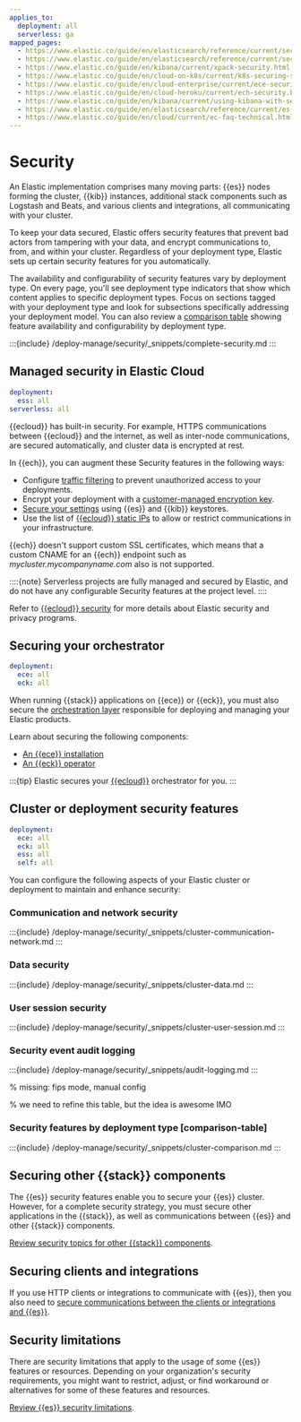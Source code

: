 ```yaml
---
applies_to:
  deployment: all
  serverless: ga
mapped_pages:
  - https://www.elastic.co/guide/en/elasticsearch/reference/current/security-files.html
  - https://www.elastic.co/guide/en/elasticsearch/reference/current/secure-cluster.html
  - https://www.elastic.co/guide/en/kibana/current/xpack-security.html
  - https://www.elastic.co/guide/en/cloud-on-k8s/current/k8s-securing-stack.html
  - https://www.elastic.co/guide/en/cloud-enterprise/current/ece-securing-ece.html
  - https://www.elastic.co/guide/en/cloud-heroku/current/ech-security.html
  - https://www.elastic.co/guide/en/kibana/current/using-kibana-with-security.html
  - https://www.elastic.co/guide/en/elasticsearch/reference/current/es-security-principles.html
  - https://www.elastic.co/guide/en/cloud/current/ec-faq-technical.html
---
```


# Security

An Elastic implementation comprises many moving parts: {{es}} nodes forming the cluster, {{kib}} instances, additional stack components such as Logstash and Beats, and various clients and integrations, all communicating with your cluster.

To keep your data secured, Elastic offers security features that prevent bad actors from tampering with your data, and encrypt communications to, from, and within your cluster. Regardless of your deployment type, Elastic sets up certain security features for you automatically.

The availability and configurability of security features vary by deployment type. On every page, you'll see deployment type indicators that show which content applies to specific deployment types. Focus on sections tagged with your deployment type and look for subsections specifically addressing your deployment model. You can also review a [comparison table](#comparison-table) showing feature availability and configurability by deployment type.

:::{include} /deploy-manage/security/_snippets/complete-security.md
:::

## Managed security in Elastic Cloud
```yaml {applies_to}
deployment:
  ess: all
serverless: all
```

{{ecloud}} has built-in security. For example, HTTPS communications between {{ecloud}} and the internet, as well as inter-node communications, are secured automatically, and cluster data is encrypted at rest.

In {{ech}}, you can augment these Security features in the following ways:
* Configure [traffic filtering](/deploy-manage/security/traffic-filtering.md) to prevent unauthorized access to your deployments.
* Encrypt your deployment with a [customer-managed encryption key](/deploy-manage/security/encrypt-deployment-with-customer-managed-encryption-key.md).
* [Secure your settings](/deploy-manage/security/secure-settings.md) using {{es}} and {{kib}} keystores.
* Use the list of [{{ecloud}} static IPs](/deploy-manage/security/elastic-cloud-static-ips.md) to allow or restrict communications in your infrastructure.

{{ech}} doesn't support custom SSL certificates, which means that a custom CNAME for an {{ech}} endpoint such as *mycluster.mycompanyname.com* also is not supported.

::::{note}
Serverless projects are fully managed and secured by Elastic, and do not have any configurable Security features at the project level.
::::

Refer to [{{ecloud}} security](https://www.elastic.co/cloud/security) for more details about Elastic security and privacy programs.

## Securing your orchestrator
```yaml {applies_to}
deployment:
  ece: all
  eck: all
```

When running {{stack}} applications on {{ece}} or {{eck}}, you must also secure the [orchestration layer](/deploy-manage/deploy.md#who-manages-the-infrastructure) responsible for deploying and managing your Elastic products.

Learn about securing the following components:

* [An {{ece}} installation](/deploy-manage/security/secure-your-elastic-cloud-enterprise-installation.md)
* [An {{eck}} operator](/deploy-manage/security/secure-your-eck-installation.md)

:::{tip}
Elastic secures your [{{ecloud}}](/deploy-manage/deploy/elastic-cloud.md) orchestrator for you.
:::

## Cluster or deployment security features
```yaml {applies_to}
deployment:
  ece: all
  eck: all
  ess: all
  self: all
```

You can configure the following aspects of your Elastic cluster or deployment to maintain and enhance security:

### Communication and network security

:::{include} /deploy-manage/security/_snippets/cluster-communication-network.md
:::

### Data security

:::{include} /deploy-manage/security/_snippets/cluster-data.md
:::

### User session security

:::{include} /deploy-manage/security/_snippets/cluster-user-session.md
:::

### Security event audit logging

:::{include} /deploy-manage/security/_snippets/audit-logging.md
:::


% missing: fips mode, manual config

% we need to refine this table, but the idea is awesome IMO
### Security features by deployment type [comparison-table]

:::{include} /deploy-manage/security/_snippets/cluster-comparison.md
:::

## Securing other {{stack}} components

The {{es}} security features enable you to secure your {{es}} cluster. However, for a complete security strategy, you must secure other applications in the {{stack}}, as well as communications between {{es}} and other {{stack}} components.

[Review security topics for other {{stack}} components](/deploy-manage/security/secure-clients-integrations.md).

## Securing clients and integrations

If you use HTTP clients or integrations to communicate with {{es}}, then you also need to [secure communications between the clients or integrations and {{es}}](/deploy-manage/security/httprest-clients-security.md).

## Security limitations

There are security limitations that apply to the usage of some {{es}} features or resources. Depending on your organization's security requirements, you might want to restrict, adjust, or find workaround or alternatives for some of these features and resources.

[Review {{es}} security limitations](/deploy-manage/security/limitations.md).